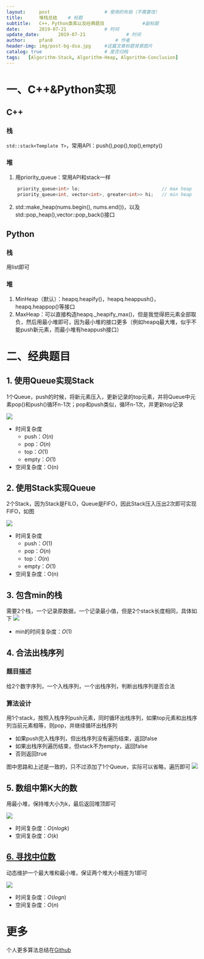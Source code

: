 ```yaml
---
layout:     post   				    # 使用的布局（不需要改）
title:      堆栈总结	# 标题 
subtitle:   C++，Python类库以及经典题目				#副标题
date:       2019-07-21   			# 时间
update_date:       2019-07-21   			# 时间
author:     pfan8 						# 作者
header-img: img/post-bg-dsa.jpg 	#这篇文章标题背景图片
catalog: true 						# 是否归档
tags:	[Algorithm-Stack, Algorithm-Heap, Algorithm-Conclusion]
---
```


# 一、C++&Python实现
## C++

### 栈
`std::stack<Template T>`，常用API：push(),pop(),top(),empty()
### 堆
1. 用priority_queue：常用API和stack一样

```c++
    priority_queue<int> lo;                              // max heap
    priority_queue<int, vector<int>, greater<int>> hi;   // min heap
```

2. std::make_heap(nums.begin(), nums.end())，以及std::pop_heap(),vector::pop_back()接口
## Python
### 栈
用list即可
### 堆
1. MinHeap（默认）：heapq.heapify()，heapq.heappush()，heapq.heappop()等接口
2. MaxHeap：可以直接构造heapq.\_heapify\_max()，但是我觉得把元素全部取负，然后用最小堆即可，因为最小堆的接口更多（例如heapq最大堆，似乎不能push新元素，而最小堆有heappush接口）

# 二、经典题目
## 1. 使用Queue实现Stack
1个Queue，push的时候，将新元素压入，更新记录的top元素，并将Queue中元素pop()和push()循环n-1次；pop和push类似，循环n-1次，并更新top记录

![](https://thumbsnap.com/s/KQs5xf07.png?0721)

+ 时间复杂度
  + push：$O(n)$
  + pop：$O(n)$
  + top：$O(1)$
  + empty：$O(1)$
+ 空间复杂度：O(n)

## 2. 使用Stack实现Queue
2个Stack，因为Stack是FILO，Queue是FIFO，因此Stack压入压出2次即可实现FIFO，如图

![](https://thumbsnap.com/s/SeiQsn4u.png?0721)

+ 时间复杂度
  + push：$O(1)$
  + pop：$O(n)$
  + top：$O(n)$
  + empty：$O(1)$
+ 空间复杂度：O(n)

## 3. 包含min的栈
需要2个栈，一个记录原数据，一个记录最小值，但是2个stack长度相同，具体如下
![](https://thumbsnap.com/s/LnLY5dcu.png?0721)

+ min的时间复杂度：$O(1)$

## 4. 合法出栈序列
### 题目描述
给2个数字序列，一个入栈序列，一个出栈序列，判断出栈序列是否合法
### 算法设计
用1个stack，按照入栈序列push元素，同时循环出栈序列，如果top元素和出栈序列当前元素相等，则pop，并继续循环出栈序列
+ 如果push完入栈序列，但出栈序列没有遍历结束，返回false
+ 如果出栈序列遍历结束，但stack不为empty，返回false
+ 否则返回true

图中思路和上述是一致的，只不过添加了1个Queue，实际可以省略，遍历即可
![](https://thumbsnap.com/s/4cFYvf5G.png?0721)

## 5. 数组中第K大的数
用最小堆，保持堆大小为k，最后返回堆顶即可

![](https://thumbsnap.com/s/9LVOFwQg.png?0721)
+ 时间复杂度：$O(nlogk)$
+ 空间复杂度：$O(k)$

## [6. 寻找中位数](https://github.com/pfan8/LeetCode/blob/master/%E5%A0%86%E6%A0%88/295.%20Find%20Median%20from%20Data%20Stream/%E6%80%BB%E7%BB%93.md)
动态维护一个最大堆和最小堆，保证两个堆大小相差为1即可

![](https://thumbsnap.com/s/9LVOFwQg.png?0721)

+ 时间复杂度：$O(logn)$
+ 空间复杂度：$O(n)$

# 更多
个人更多算法总结在[Github](https://github.com/pfan8/LeetCode)